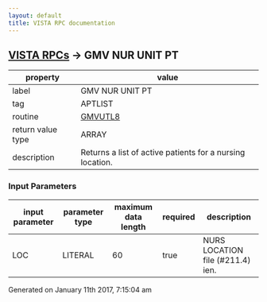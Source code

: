 ```yaml
---
layout: default
title: VISTA RPC documentation
---
```




## [VISTA RPCs](TableOfContent.md) &#8594; GMV NUR UNIT PT 

 property | value 
--- | --- 
 label | GMV NUR UNIT PT
 tag | APTLIST
 routine | [GMVUTL8](http://code.osehra.org/dox/Routine_GMVUTL8_source.html)
 return value type | ARRAY
 description | Returns a list of active patients for a nursing location.

### Input Parameters

| input parameter | parameter type | maximum data length | required | description | 
| --- | --- | --- | --- | --- | 
| LOC | LITERAL | 60 | true | NURS LOCATION file (#211.4) ien. | 




 Generated on January 11th 2017, 7:15:04 am
